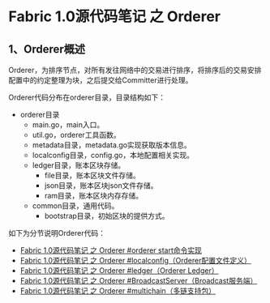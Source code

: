 # Fabric 1.0源代码笔记 之 Orderer

## 1、Orderer概述

Orderer，为排序节点，对所有发往网络中的交易进行排序，将排序后的交易安排配置中的约定整理为块，之后提交给Committer进行处理。

Orderer代码分布在orderer目录，目录结构如下：

* orderer目录
	* main.go，main入口。
	* util.go，orderer工具函数。
	* metadata目录，metadata.go实现获取版本信息。
	* localconfig目录，config.go，本地配置相关实现。
	* ledger目录，账本区块存储。
		* file目录，账本区块文件存储。
		* json目录，账本区块json文件存储。
		* ram目录，账本区块内存存储。
	* common目录，通用代码。
		* bootstrap目录，初始区块的提供方式。
	
如下为分节说明Orderer代码：
	
* [Fabric 1.0源代码笔记 之 Orderer #orderer start命令实现](orderer_start.md)
* [Fabric 1.0源代码笔记 之 Orderer #localconfig（Orderer配置文件定义）](localconfig.md)
* [Fabric 1.0源代码笔记 之 Orderer #ledger（Orderer Ledger）](orderer_ledger.md)
* [Fabric 1.0源代码笔记 之 Orderer #BroadcastServer（Broadcast服务端）](BroadcastServer.md)
* [Fabric 1.0源代码笔记 之 Orderer #multichain（多链支持包）](multichain.md)